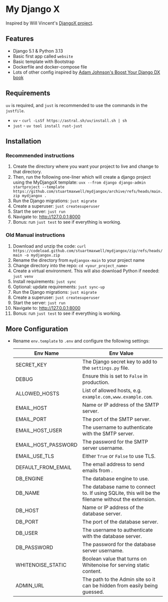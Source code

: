 # My Django X

Inspired by Will Vincent's [DjangoX project](https://github.com/wsvincent/djangox).

## Features

- Django 5.1 & Python 3.13
- Basic first app called `website`
- Basic template with Bootstrap
- Dockerfile and docker-compose file
- Lots of other config inspired by [Adam Johnson's Boost Your Django DX book](https://adamchainz.gumroad.com/l/byddx)

## Requirements

`uv` is required, and `just` is recommended to use the commands in the `justfile`.

- `uv` - `curl -LsSf https://astral.sh/uv/install.sh | sh`
- `just` - `uv tool install rust-just`

## Installation

### Recommended instructions

1. Create the directory where you want your project to live and change to that directory.
2. Then, run the following one-liner which will create a django project using the MyDjangoX template:
    `uvx --from django django-admin startproject --template https://github.com/stuartmaxwell/mydjangox/archive/refs/heads/main.zip mydjangox .`
3. Run the Django migrations: `just migrate`
4. Create a superuser: `just createsuperuser`
5. Start the server: `just run`
6. Navigate to: <http://127.0.0.1:8000>
7. Bonus: run `just test` to see if everything is working.

### Old Manual instructions

1. Download and unzip the code: `curl https://codeload.github.com/stuartmaxwell/mydjangox/zip/refs/heads/main -o mydjangox.zip`
2. Rename the directory from `mydjangox-main` to your project name
3. Change directory into the repo: `cd <your_project_name>`
4. Create a virtual environment. This will also download Python if needed: `just venv`
5. Install requirements: `just sync`
6. Optional: update requirements: `just sync-up`
7. Run the Django migrations: `just migrate`
8. Create a superuser: `just createsuperuser`
9. Start the server: `just run`
10. Navigate to: <http://127.0.0.1:8000>
11. Bonus: run `just test` to see if everything is working.

## More Configuration

- Rename `env.template` to `.env` and configure the following settings:

  | Env Name            | Env Value                                                                                          |
  | ------------------- | -------------------------------------------------------------------------------------------------- |
  | SECRET_KEY          | The Django secret key to add to the `settings.py` file.                                            |
  | DEBUG               | Ensure this is set to `False` in production.                                                       |
  | ALLOWED_HOSTS       | List of allowed hosts, e.g. `example.com,www.example.com`.                                         |
  | EMAIL_HOST          | Name or IP address of the SMTP server.                                                             |
  | EMAIL_PORT          | The port of the SMTP server.                                                                       |
  | EMAIL_HOST_USER     | The username to authenticate with the SMTP server.                                                 |
  | EMAIL_HOST_PASSWORD | The password for the SMTP server username.                                                         |
  | EMAIL_USE_TLS       | Either `True` or `False` to use TLS.                                                               |
  | DEFAULT_FROM_EMAIL  | The email address to send emails from .                                                            |
  | DB_ENGINE           | The database engine to use.                                                                        |
  | DB_NAME             | The database name to connect to. If using SQLite, this will be the filename without the extension. |
  | DB_HOST             | Name or IP address of the database server.                                                         |
  | DB_PORT             | The port of the database server.                                                                   |
  | DB_USER             | The username to authenticate with the database server.                                             |
  | DB_PASSWORD         | The password for the database server username.                                                     |
  | WHITENOISE_STATIC   | Boolean value that turns on Whitenoise for serving static content.                                 |
  | ADMIN_URL           | The path to the Admin site so it can be hidden from easily being guessed.                          |
